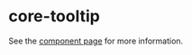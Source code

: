 core-tooltip
============

See the [component page](http://polymer.github.io/core-tooltip) for more information.